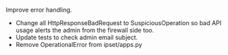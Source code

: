 Improve error handling.

- Change all HttpResponseBadRequest
  to SuspiciousOperation so bad API usage
  alerts the admin from the firewall side too.
- Update tests to check admin email subject.
- Remove OperationalError from ipset/apps.py
